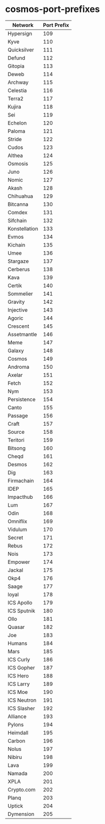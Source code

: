# cosmos-port-prefixes

| Network       | Port Prefix |
| ------------- | ----------- |
| Hypersign     | 109         |
| Kyve          | 110         |
| Quicksilver   | 111         |
| Defund        | 112         |
| Gitopia       | 113         |
| Deweb         | 114         |
| Archway       | 115         |
| Celestia      | 116         |
| Terra2        | 117         |
| Kujira        | 118         |
| Sei           | 119         |
| Echelon       | 120         |
| Paloma        | 121         |
| Stride        | 122         |
| Cudos         | 123         |
| Althea        | 124         |
| Osmosis       | 125         |
| Juno          | 126         |
| Nomic         | 127         |
| Akash         | 128         |
| Chihuahua     | 129         |
| Bitcanna      | 130         |
| Comdex        | 131         |
| Sifchain      | 132         |
| Konstellation | 133         |
| Evmos         | 134         |
| Kichain       | 135         |
| Umee          | 136         |
| Stargaze      | 137         |
| Cerberus      | 138         |
| Kava          | 139         |
| Certik        | 140         |
| Sommelier     | 141         |
| Gravity       | 142         |
| Injective     | 143         |
| Agoric        | 144         |
| Crescent      | 145         |
| Assetmantle   | 146         |
| Meme          | 147         |
| Galaxy        | 148         |
| Cosmos        | 149         |
| Androma       | 150         |
| Axelar        | 151         |
| Fetch         | 152         |
| Nym           | 153         |
| Persistence   | 154         |
| Canto         | 155         |
| Passage       | 156         |
| Craft         | 157         |
| Source        | 158         |
| Teritori      | 159         |
| Bitsong       | 160         |
| Cheqd         | 161         |
| Desmos        | 162         |
| Dig           | 163         |
| Firmachain    | 164         |
| IDEP          | 165         |
| Impacthub     | 166         |
| Lum           | 167         |
| Odin          | 168         |
| Omniflix      | 169         |
| Vidulum       | 170         |
| Secret        | 171         |
| Rebus         | 172         |
| Nois          | 173         |
| Empower       | 174         |
| Jackal        | 175         |
| Okp4          | 176         |
| Saage         | 177         |
| loyal         | 178         |
| ICS Apollo    | 179         |
| ICS Sputnik   | 180         |
| Ollo          | 181         |
| Quasar        | 182         |
| Joe           | 183         |
| Humans        | 184         |
| Mars          | 185         |
| ICS Curly     | 186         |
| ICS Gopher    | 187         |
| ICS Hero      | 188         |
| ICS Larry     | 189         |
| ICS Moe       | 190         |
| ICS Neutron   | 191         |
| ICS Slasher   | 192         |
| Alliance      | 193         |
| Pylons        | 194         |
| Heimdall      | 195         |
| Carbon        | 196         |
| Nolus         | 197         |
| Nibiru        | 198         |
| Lava          | 199         |
| Namada        | 200         |
| XPLA          | 201         |
| Crypto.com    | 202         |
| Planq         | 203         |
| Uptick        | 204         |
| Dymension     | 205         |
